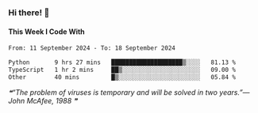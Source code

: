 ### Hi there! 👋

#### This Week I Code With
<!--START_SECTION:waka-->

```txt
From: 11 September 2024 - To: 18 September 2024

Python       9 hrs 27 mins   ████████████████████▒░░░░   81.13 %
TypeScript   1 hr 2 mins     ██▒░░░░░░░░░░░░░░░░░░░░░░   09.00 %
Other        40 mins         █▒░░░░░░░░░░░░░░░░░░░░░░░   05.84 %
```

<!--END_SECTION:waka-->

<!--STARTS_HERE_QUOTE_README-->
<i>❝“The problem of viruses is temporary and will be solved in two years.”— John McAfee, 1988  ❞</i>
<!--ENDS_HERE_QUOTE_README-->
